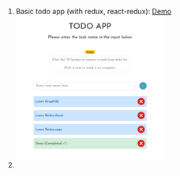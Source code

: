 1. Basic todo app (with redux, react-redux): 
   [Demo](truculent-dock.surge.sh)
   <img src="./screenshots/todo-app.png" width="300">
2. 


